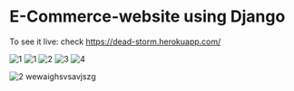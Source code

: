 # E-Commerce-website using Django

To see it live: check https://dead-storm.herokuapp.com/


![1](https://user-images.githubusercontent.com/59016710/106351824-9f62bf80-6304-11eb-83d4-3985a4bf8da8.PNG)
![1](https://user-images.githubusercontent.com/59016710/106379152-f1bce280-63cf-11eb-936d-d05b0f1629c4.PNG)
![2](https://user-images.githubusercontent.com/59016710/106351819-9b36a200-6304-11eb-8808-5a4a77e6f4b2.PNG)
![3](https://user-images.githubusercontent.com/59016710/106351821-9d006580-6304-11eb-9fa3-44a9aa762398.PNG)
![4](https://user-images.githubusercontent.com/59016710/106351823-9e319280-6304-11eb-8690-e7ad4a6a3882.PNG)

![2](https://user-images.githubusercontent.com/59016710/106379153-f386a600-63cf-11eb-995c-31a418e1cce2.PNG)
wewaighsvsavjszg
